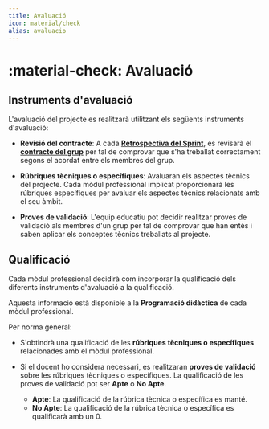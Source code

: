 ```yaml
---
title: Avaluació
icon: material/check
alias: avaluacio
---
```

# :material-check: Avaluació

## Instruments d'avaluació
L'avaluació del projecte es realitzarà utilitzant els següents instruments d'avaluació:

- __Revisió del contracte__: A cada [__Retrospectiva del Sprint__][cerimonies-scrum],
    es revisarà el [__contracte del grup__][contracte] per tal de comprovar que s'ha treballat
    correctament segons el acordat entre els membres del grup.

- __Rúbriques tècniques o específiques__: Avaluaran els aspectes tècnics del projecte.
    Cada mòdul professional implicat proporcionarà les rúbriques específiques
    per avaluar els aspectes tècnics relacionats amb el seu àmbit.

- __Proves de validació__: L'equip educatiu pot decidir realitzar proves de validació
    als membres d'un grup per tal de comprovar que han entès i saben aplicar els conceptes
    tècnics treballats al projecte.


[cerimonies-scrum]: ../gestio/scrum.md#cerimonies-de-scrum
[contracte]: ../gestio/formacio_grups.md#contracte

## Qualificació
Cada mòdul professional decidirà com incorporar la qualificació
dels diferents instruments d'avaluació a la qualificació.

Aquesta informació està disponible a la __Programació didàctica__
de cada mòdul professional.

Per norma general:

- S'obtindrà una qualificació de les __rúbriques tècniques o específiques__
    relacionades amb el mòdul professional.

- Si el docent ho considera necessari, es realitzaran __proves de validació__
    sobre les rúbriques tècniques o específiques. La qualificació de les proves de validació pot ser __Apte__ o __No Apte__.

    - __Apte__: La qualificació de la rúbrica tècnica o específica es manté.
    - __No Apte__: La qualificació de la rúbrica tècnica o específica es qualificarà amb un 0.
